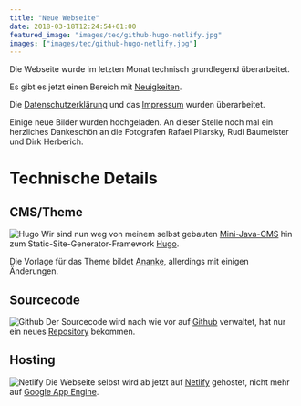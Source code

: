 ```yaml
---
title: "Neue Webseite"
date: 2018-03-18T12:24:54+01:00
featured_image: "images/tec/github-hugo-netlify.jpg"
images: ["images/tec/github-hugo-netlify.jpg"]
---
```


Die Webseite wurde im letzten Monat technisch grundlegend überarbeitet.

<!--more-->

Es gibt es jetzt einen Bereich mit [Neuigkeiten](/neuigkeiten).

Die [Datenschutzerklärung](/datenschutzerklärung) und das [Impressum](/impressum) wurden überarbeitet.

Einige neue Bilder wurden hochgeladen. An dieser Stelle noch mal ein herzliches Dankeschön an die Fotografen Rafael Pilarsky, Rudi Baumeister und Dirk Herberich.

# Technische Details

## CMS/Theme

![Hugo](http://pisarenko.net/images/hugo-logo.png)
Wir sind nun weg von meinem selbst gebauten [Mini-Java-CMS](https://github.com/tfrdidi/sebastiani-lengfurt.de) hin zum Static-Site-Generator-Framework [Hugo](https://gohugo.io/).

Die Vorlage für das Theme bildet [Ananke](https://themes.gohugo.io/gohugo-theme-ananke/), allerdings mit einigen Änderungen.

## Sourcecode

![Github](https://s3-us-west-2.amazonaws.com/cosmicjs/e7ce1f70-27c7-11e7-9631-b17e7278f329-github.svg)
Der Sourcecode wird nach wie vor auf [Github](https://github.com) verwaltet, hat nur ein neues [Repository](https://github.com/tfrdidi/sebastiani) bekommen.

## Hosting

![Netlify](https://www.heavybit.com/wp-content/uploads/2016/05/netlify-content.jpg)
Die Webseite selbst wird ab jetzt auf [Netlify](https://netlify.com) gehostet, nicht mehr auf [Google App Engine](https://cloud.google.com/appengine/?hl=de).
